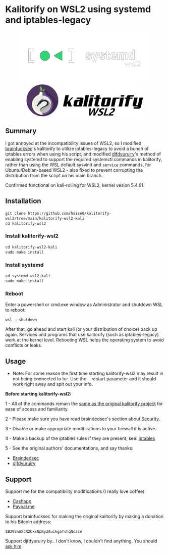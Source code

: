 # Kalitorify on WSL2 using systemd and iptables-legacy

<p align="center">
<img src="systemd-wsl2-kali/logo.png" width="410" hspace="30"/> <img src="kalitorify-wsl2-kali/logo.png" width="370"/> 
</p>

## Summary 
I got annoyed at the incompatibility issues of WSL2, so I modified [brainfucksec](https://github.com/brainfucksec/)'s kalitorify to utilize iptables-legacy to avoid a bunch of iptables errors when using his script, and modified [djfdyuruiry](https://gist.github.com/djfdyuruiry/6720faa3f9fc59bfdf6284ee1f41f950)'s method of enabling systemd to support the required systemctl commands in kalitorify, rather than using the WSL default sysvinit and `service` commands, for Ubuntu/Debian-based WSL2 - also fixed to prevent corrupting the distribution from the script on his main branch. 

Confirmed functional on kali-rolling for WSL2, kernel vesion 5.4.91.



## Installation
```
git clone https://github.com/haise0/kalitorify-wsl2/tree/main/kalitorify-wsl2-kali
cd kalitorify-wsl2
```

### Install kalitorify-wsl2
```
cd kalitorify-wsl2-kali
sudo make install
```

### Install systemd
```
cd systemd-wsl2-kali
sudo make install
```

### Reboot
Enter a powershell or cmd.exe window as Administrator and shutdown WSL to reboot:
```
wsl --shutdown
```
After that, go ahead and start kali (or your distribution of choice) back up again. 
Services and programs that use kalitorify (such as iptables-legacy) work at the kernel level. Rebooting WSL helps the operating system to avoid conflicts or leaks.

## Usage

* Note: For some reason the first time starting kalitorify-wsl2 may result in not being connected to tor. Use the --restart parameter and it should work right away and spit out your info.

**Before starting kalitorify-wsl2:**

1 - All of the commands remain the [same as the original kalitorify project]() for ease of access and familiarity.

2 - Please make sure you have read braindedsec's section about [Security](https://github.com/BrainfuckSec/kalitorify#security).

3 - Disable or make appropriate modifications to your firewall if is active.

4 - Make a backup of the iptables rules if they are present, see: [iptables](https://wiki.debian.org/iptables)

5 - See the original authors' documentations, and say thanks:
* [Braindedsec](https://github.com/brainfucksec)
* [djfdyuruiry](https://gist.github.com/djfdyuruiry)


## Support

Support me for the compatibility modifications (I really love coffee):
* [Cashapp](cash.app/$haise0)
* [Paypal.me](paypal.me/haise0)

Support brainfucksec for making the original kalitorify by making a donation to his Bitcoin address:
```
1B39SnAXcR2bkxNpNy3AuckgaTshqNc2ce
```
Support djfdyuruiry by.. I don't know, I couldn't find anything. You should [ask him](https://gist.github.com/djfdyuruiry/6720faa3f9fc59bfdf6284ee1f41f950).
